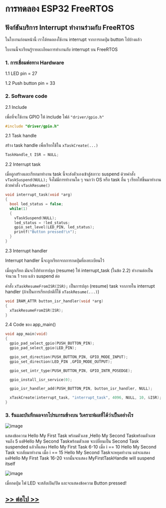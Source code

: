 # การทดลอง ESP32 FreeRTOS 
##  ฟังก์ชันบริการ Interrupt ทำงานร่วมกับ FreeRTOS

ในใบงานก่อนหน้านี้ เราได้ทดลองใช้งาน interrupt จากการกดปุ่ม button ไปบ้างแล้ว

ใบงานนี้จะเรียนรู้รายละเอียดการทำงานกับ interrupt บน FreeRTOS

### 1. การเชื่อมต่อทาง Hardware

1.1 LED pin  =  27

1.2 Push button pin = 33 

### 2. Software code

2.1 Include

เพื่อที่จะใช้งาน GPIO ให้ include ไฟล์ `"driver/gpio.h"`

```c
#include "driver/gpio.h"
```

2.1 Task handle

สร้าง task handle เพื่อเรียกใช้ใน `xTaskCreate(...)`

```c
TaskHandle_t ISR = NULL;
```

2.2 Interrupt task


เมื่อถูกสร้างและเรียกมาทำงาน task นี้จะส่งตัวเองเข้าสู่สภาวะ suspend ด้วยคำสั่ง `vTaskSuspend(NULL);` จึงไม่มีการทำงานใด ๆ จนกว่า OS หรือ task อื่น ๆ เรียกให้ขึ้นมาทำงานด้วยคำสั่ง `vTaskResume()`

```c
void interrupt_task(void *arg)
{
  bool led_status = false;
  while(1)
  {
    vTaskSuspend(NULL);
    led_status = !led_status;
    gpio_set_level(LED_PIN, led_status);
    printf("Button pressed!\n");
  }
}
```

2.3 Interrupt handler

Interrupt handler นี้จะถูกเรียกจากการกดปุ่มที่ลงทะเบียนไว้

เมื่อถูกเรียก มันจะไปทำการปลุก (resume) ให้ interrupt_task (ในข้อ 2.2) ทำงานต่อเป็นจำนวน 1 รอบ แล้ว suspend ต่อ

คำสั่ง   `xTaskResumeFromISR(ISR);` เป็นการปลุก (resume) task จากภายใน interrupt handler  (ถ้าเป็นการเรียกปกติก็ใช้ `xTaskResume(...)`)

```c
void IRAM_ATTR button_isr_handler(void *arg)
{
  xTaskResumeFromISR(ISR);
}
```

2.4 Code ของ app_main()

```c
void app_main(void)
{
  gpio_pad_select_gpio(PUSH_BUTTON_PIN);
  gpio_pad_select_gpio(LED_PIN);

  gpio_set_direction(PUSH_BUTTON_PIN, GPIO_MODE_INPUT);
  gpio_set_direction(LED_PIN ,GPIO_MODE_OUTPUT);

  gpio_set_intr_type(PUSH_BUTTON_PIN, GPIO_INTR_POSEDGE);

  gpio_install_isr_service(0);

  gpio_isr_handler_add(PUSH_BUTTON_PIN, button_isr_handler, NULL);

  xTaskCreate(interrupt_task, "interrupt_task", 4096, NULL, 10, &ISR);
}
```

### 3. รันและบันทึกผลจากโปรแกรมข้างบน วิเคราะห์ผลที่ได้ว่าเป็นอย่างไร


![image](https://github.com/user-attachments/assets/62867344-8a3f-4458-9ba0-b8b242196e26)


แสดงข้อความ Hello My First Task พร้อมตัวเลข ,Hello My Second Taskพร้อมตัวเลข จนถึง 5 แต่Hello My Second Taskพร้อมตัวเลข จะเปลี่ยนเป็น Second Task suspended แล้วก็แสดง Hello My First Task 6-10 เมื่อ i == 10 Hello My Second Task จะกลับมาทำงาน เมื่อ i == 15 Hello My Second Taskจะหยุดทำงาน แต่จะแสดงแค่Hello My First Task 16-20 จากนั้นจะแสดง MyFirstTaskHandle will suspend itself


![image](https://github.com/user-attachments/assets/e4a6340c-7d06-42a1-aba4-24567df2d98e)

เมื่อกดปุ่ม ไฟ LED จะสลับเปิด/ปิด และจะแสดงข้อความ Button pressed!

## [>> ต่อไป >>](./ESP32-FreeRTOS-Labsheet-7.md) 
